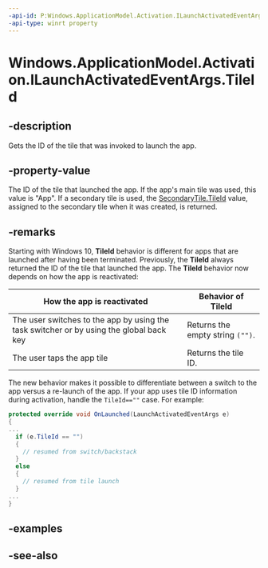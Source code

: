 ```yaml
---
-api-id: P:Windows.ApplicationModel.Activation.ILaunchActivatedEventArgs.TileId
-api-type: winrt property
---
```


<!-- Property syntax
public string TileId { get; }
-->

# Windows.ApplicationModel.Activation.ILaunchActivatedEventArgs.TileId

## -description
Gets the ID of the tile that was invoked to launch the app.

## -property-value
The ID of the tile that launched the app. If the app's main tile was used, this value is "App". If a secondary tile is used, the [SecondaryTile.TileId](../windows.ui.startscreen/secondarytile_tileid.md) value, assigned to the secondary tile when it was created, is returned.

## -remarks
Starting with Windows 10, **TileId** behavior is different for apps that are launched after having been terminated. Previously, the **TileId** always returned the ID of the tile that launched the app. The **TileId** behavior now depends on how the app is reactivated:

| How the app is reactivated | Behavior of TileId |
|---|---|
| The user switches to the app by using the task switcher or by using the global back key | Returns the empty string `("")`. |
| The user taps the app tile | Returns the tile ID. |

The new behavior makes it possible to differentiate between a switch to the app versus a re-launch of the app. If your app uses tile ID information during activation, handle the `TileId==""` case. For example:


```csharp
protected override void OnLaunched(LaunchActivatedEventArgs e)
{
...
  if (e.TileId == "")
  {
    // resumed from switch/backstack
  }
  else
  {
    // resumed from tile launch
  }
...
}
```



## -examples

## -see-also
